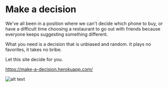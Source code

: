 # Make a decision

We've all been in a position where we can't decide which phone to buy, or have a difficult time choosing a restaurant to go out with friends because everyone keeps suggesting something different.

What you need is a decision that is unbiased and random. It plays no favorites, it takes no bribe.

Let this site decide for you.

https://make-a-decision.herokuapp.com/

![alt text](https://github.com/thatguyshzr/decision_maker/blob/master/make_a_decision.PNG?raw=true "Make a decision")
